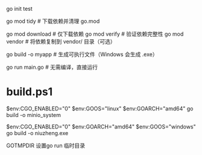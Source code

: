 go init test

go mod tidy  # 下载依赖并清理 go.mod


go mod download  # 仅下载依赖
go mod verify    # 验证依赖完整性
go mod vendor    # 将依赖复制到 vendor/ 目录（可选）


go build -o myapp  # 生成可执行文件（Windows 会生成 .exe）

go run main.go  # 无需编译，直接运行

# build.ps1
$env:CGO_ENABLED="0"
$env:GOOS="linux"
$env:GOARCH="amd64"
go build -o  minio_system


$env:CGO_ENABLED="0"
$env:GOARCH="amd64"
$env:GOOS="windows"
go build -o  niuzheng.exe


GOTMPDIR  设置go run 临时目录





